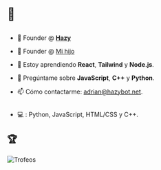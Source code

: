 # 👋

## 
- 🔭 Founder @ [**Hazy**](https://hazybot.net)
- 🔭 Founder @ [Mi hijo](https://kilomborp.net)

- 🌱 Estoy aprendiendo **React**, **Tailwind** y **Node.js**.
- 💬 Pregúntame sobre **JavaScript**, **C++** y **Python**.
- 📫 Cómo contactarme: [adrian@hazybot.net](mailto:adrian@hazybot.net).

##
- 💻 : Python, JavaScript, HTML/CSS y C++.

## 🏆
![Trofeos](https://github-profile-trophy.vercel.app/?username=Blxsted&theme=onedark)




